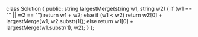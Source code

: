 class Solution {
public:
    string largestMerge(string w1, string w2) {
        if (w1 == "" || w2 == "")
            return w1 + w2;
        else if (w1 < w2)
            return w2[0] + largestMerge(w1, w2.substr(1));
        else return w1[0] + largestMerge(w1.substr(1), w2);
    }
};
